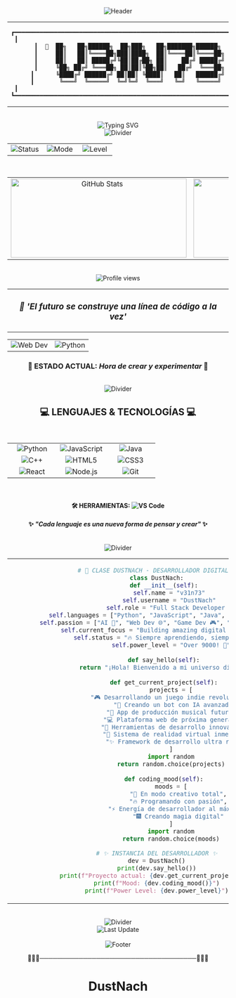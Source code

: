 <!-- BANNER_START -->
<div align="center">

<div align="center">

<!-- Header con tema dinámico -->
<img src="https://capsule-render.vercel.app/api?type=waving&color=10b981&height=120&section=header&text=MODE:%20ELITE&fontSize=24&fontColor=ffffff&animation=fadeIn" alt="Header"/>

<br>

<!-- Banner principal con diseño masculino perfectamente centrado -->
<table align="center" width="100%">
<tr>
<td align="center">

```
┏━━━━━━━━━━━━━━━━━━━━━━━━━━━━━━━━━━━━━━━━━━━━━━━━━━━━━━━━━━━━━━━━━━━━━━┓
┃                                                                    ┃
┃  🎯  ██╗   ██╗██████╗  ██╗███╗   ██╗███████╗██████╗   🎯  ┃
┃     ██║   ██║╚════██╗███║████╗  ██║╚════██║╚════██╗     ┃
┃     ██║   ██║ █████╔╝╚██║██╔██╗ ██║    ██╔╝ █████╔╝     ┃
┃     ╚██╗ ██╔╝ ╚═══██╗ ██║██║╚██╗██║   ██╔╝  ╚═══██╗     ┃
┃      ╚████╔╝ ██████╔╝ ██║██║ ╚████║   ██║   ██████╔╝      ┃
┃       ╚═══╝  ╚═════╝  ╚═╝╚═╝  ╚═══╝   ╚═╝   ╚═════╝       ┃
┃                                                                    ┃
┗━━━━━━━━━━━━━━━━━━━━━━━━━━━━━━━━━━━━━━━━━━━━━━━━━━━━━━━━━━━━━━━━━━━━━━┛
```

</td>
</tr>
</table>

<br>

<!-- Efecto visual con typing SVG centrado -->
<div align="center">
<img src="https://readme-typing-svg.herokuapp.com?font=Orbitron&weight=900&size=32&duration=3000&pause=1000&color=10b981&center=true&vCenter=true&multiline=true&width=700&height=120&lines=FULL+STACK+DEVELOPER;DIGITAL+CREATOR;TECH+INNOVATOR" alt="Typing SVG" />
</div>

<!-- Separador con efecto -->
<img src="https://capsule-render.vercel.app/api?type=rect&color=gradient&customColorList=0,2,2,5,30&height=6" alt="Divider"/>

<br>

<!-- Panel de estado profesional perfectamente alineado -->
<table align="center" width="90%" cellpadding="10" cellspacing="0">
<tr>
<td align="center" width="33.33%">
    <img src="https://img.shields.io/badge/STATUS-Hora%20de%20crear%20y%20experimentar-10b981?style=for-the-badge&logo=statuspage&logoColor=white" alt="Status"/>
</td>
<td align="center" width="33.33%">
    <img src="https://img.shields.io/badge/MODE-ELITE-111827?style=for-the-badge&logo=atom&logoColor=white" alt="Mode"/>
</td>
<td align="center" width="33.33%">
    <img src="https://img.shields.io/badge/LEVEL-EXPERT-10b981?style=for-the-badge&logo=starship&logoColor=white" alt="Level"/>
</td>
</tr>
</table>

<br>

<!-- Estadísticas principales perfectamente centradas -->
<table align="center" width="100%" cellpadding="10" cellspacing="0">
<tr>
<td align="center" width="50%">
    <img src="https://github-readme-stats.vercel.app/api?username=DustNach&show_icons=true&theme=dark&bg_color=111827&title_color=10b981&icon_color=10b981&text_color=ffffff&border_color=374151" alt="GitHub Stats" height="180" width="400"/>
</td>
<td align="center" width="50%">
    <img src="https://github-readme-stats.vercel.app/api/top-langs/?username=DustNach&layout=compact&theme=dark&bg_color=111827&title_color=10b981&text_color=ffffff&border_color=374151" alt="Top Languages" height="180" width="400"/>
</td>
</tr>
</table>

<br>

<!-- Contador de visitas centrado -->
<div align="center">
    <img src="https://komarev.com/ghpvc/?username=DustNach&label=PROFILE%20VIEWS&color=10b981&style=for-the-badge" alt="Profile views" />
</div>

<!-- Cita inspiracional destacada -->
<table align="center">
<tr>
<td align="center">
<h3><em>🎯 'El futuro se construye una línea de código a la vez'</em></h3>
</td>
</tr>
</table>

<!-- Badges dinámicos en tabla -->
<table>
<tr>
<td align="center">
<img src="https://img.shields.io/badge/Web_Dev-Master-10b981.svg?style=for-the-badge&logo=react&logoColor=white" alt="Web Dev"/>
</td>
<td align="center">
<img src="https://img.shields.io/badge/Python-Expert-10b981.svg?style=for-the-badge&logo=python&logoColor=white" alt="Python"/>
</td>
</tr>
</table>

<!-- Estado actual destacado -->
<h3>
🌟 <strong>ESTADO ACTUAL:</strong> <em>Hora de crear y experimentar</em> 🌟
</h3>

<br>

<!-- Separador con efecto para lenguajes -->
<img src="https://capsule-render.vercel.app/api?type=rect&color=gradient&customColorList=0,2,2,5,30&height=6" alt="Divider"/>

<br>

<!-- Sección de lenguajes perfectamente organizada -->
<div align="center">
<h2>💻 <strong>LENGUAJES & TECNOLOGÍAS</strong> 💻</h2>
</div>

<br>

<!-- Lenguajes principales en tabla perfectamente alineada -->
<table align="center" width="90%" cellpadding="15" cellspacing="0">
<tr>
<td align="center" width="33.33%"><img src="https://img.shields.io/badge/Python-10b981?style=for-the-badge&logo=python&logoColor=white" alt="Python"/></td>
<td align="center" width="33.33%"><img src="https://img.shields.io/badge/JavaScript-10b981?style=for-the-badge&logo=javascript&logoColor=white" alt="JavaScript"/></td>
<td align="center" width="33.33%"><img src="https://img.shields.io/badge/Java-10b981?style=for-the-badge&logo=openjdk&logoColor=white" alt="Java"/></td>
</tr>
<tr>
<td align="center" width="33.33%"><img src="https://img.shields.io/badge/C++-10b981?style=for-the-badge&logo=cplusplus&logoColor=white" alt="C++"/></td>
<td align="center" width="33.33%"><img src="https://img.shields.io/badge/HTML5-10b981?style=for-the-badge&logo=html5&logoColor=white" alt="HTML5"/></td>
<td align="center" width="33.33%"><img src="https://img.shields.io/badge/CSS3-10b981?style=for-the-badge&logo=css3&logoColor=white" alt="CSS3"/></td>
</tr>
<tr>
<td align="center" width="33.33%"><img src="https://img.shields.io/badge/React-10b981?style=for-the-badge&logo=react&logoColor=white" alt="React"/></td>
<td align="center" width="33.33%"><img src="https://img.shields.io/badge/Node.js-10b981?style=for-the-badge&logo=nodedotjs&logoColor=white" alt="Node.js"/></td>
<td align="center" width="33.33%"><img src="https://img.shields.io/badge/Git-10b981?style=for-the-badge&logo=git&logoColor=white" alt="Git"/></td>
</tr>
</table>

<br>

<!-- Herramientas adicionales centradas -->
<div align="center">
<h4>🛠️ <strong>HERRAMIENTAS:</strong> <img src="https://img.shields.io/badge/VS_Code-10b981?style=for-the-badge&logo=visualstudiocode&logoColor=white" alt="VS Code"/></h4>
</div>

<!-- Mensaje sobre lenguajes -->
<h4>
✨ <em>"Cada lenguaje es una nueva forma de pensar y crear"</em> ✨
</h4>

<br>

<!-- Separador con efecto para código -->
<img src="https://capsule-render.vercel.app/api?type=rect&color=gradient&customColorList=0,2,2,5,30&height=6" alt="Divider"/>

<br>

<!-- Sección de código perfectamente centrada -->
<table align="center" width="95%" cellpadding="20" cellspacing="0">
<tr>
<td align="center">

```python
# 🚀 CLASE DUSTNACH - DESARROLLADOR DIGITAL 🚀
class DustNach:
    def __init__(self):
        self.name = "v31n73" 
        self.username = "DustNach" 
        self.role = "Full Stack Developer 🚀"
        self.languages = ["Python", "JavaScript", "Java", "C++", "HTML/CSS"]
        self.passion = ["AI 🤖", "Web Dev 🌐", "Game Dev 🎮", "Music Production 🎵"]
        self.current_focus = "Building amazing digital experiences ✨"
        self.status = "🔥 Siempre aprendiendo, siempre creando"
        self.power_level = "Over 9000! 💪"
    
    def say_hello(self):
        return "¡Hola! Bienvenido a mi universo digital 🌌👋"
    
    def get_current_project(self):
        projects = [
            "🎮 Desarrollando un juego indie revolucionario",
            "🤖 Creando un bot con IA avanzada", 
            "🎵 App de producción musical futurista",
            "💻 Plataforma web de próxima generación",
            "🚀 Herramientas de desarrollo innovadoras",
            "🌌 Sistema de realidad virtual inmersivo",
            "✨ Framework de desarrollo ultra rápido"
        ]
        import random
        return random.choice(projects)
    
    def coding_mood(self):
        moods = [
            "🎯 En modo creativo total",
            "🔥 Programando con pasión",
            "⚡ Energía de desarrollador al máximo",
            "🎆 Creando magia digital"
        ]
        import random
        return random.choice(moods)

# ✨ INSTANCIA DEL DESARROLLADOR ✨
dev = DustNach()
print(dev.say_hello())
print(f"Proyecto actual: {dev.get_current_project()}")
print(f"Mood: {dev.coding_mood()}")
print(f"Power Level: {dev.power_level}")
```

</td>
</tr>
</table>

<br>

<!-- Footer masculino con efectos visuales -->
<img src="https://capsule-render.vercel.app/api?type=rect&color=gradient&customColorList=0,2,2,5,30&height=8" alt="Divider"/>

<br>

<!-- Timestamp con estilo centrado -->
<div align="center">
    <img src="https://img.shields.io/badge/LAST%20UPDATE-2025-08-06%2020%3A30%3A38%20UTC-10b981?style=for-the-badge&logo=clockify&logoColor=white" alt="Last Update"/>
</div>

<br>

<!-- Footer con wave effect -->
<img src="https://capsule-render.vercel.app/api?type=waving&color=10b981&height=120&section=footer&text=THANKS%20FOR%20VISITING&fontSize=24&fontColor=ffffff&animation=fadeIn" alt="Footer"/>
</h2>

<!-- Separador final -->
<p align="center">
🎯🌟🎪────────────────────────────────────🎪🌟🎯
</p>

</div>
<!-- BANNER_END -->

# DustNach

